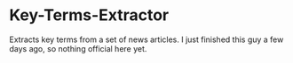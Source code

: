 # Key-Terms-Extractor
Extracts key terms from a set of news articles. I just finished this guy a few days ago, so nothing official here yet.

